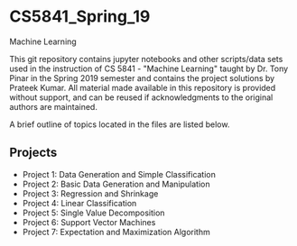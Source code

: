 # CS5841_Spring_19
Machine Learning

This git repository contains jupyter notebooks and other scripts/data sets used in the instruction of CS 5841 - "Machine Learning" taught by Dr. Tony Pinar in the Spring 2019 semester and contains the project solutions by Prateek Kumar. 
All material made available in this repository is provided without support, and can be reused if acknowledgments to the original authors are maintained.

A brief outline of topics located in the files are listed below.

## Projects

- Project 1: Data Generation and Simple Classification
- Project 2: Basic Data Generation and Manipulation
- Project 3: Regression and Shrinkage
- Project 4: Linear Classification
- Project 5: Single Value Decomposition
- Project 6: Support Vector Machines
- Project 7: Expectation and Maximization Algorithm
